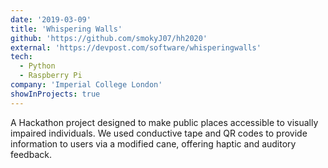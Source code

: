 ```yaml
---
date: '2019-03-09'
title: 'Whispering Walls'
github: 'https://github.com/smokyJ07/hh2020'
external: 'https://devpost.com/software/whisperingwalls'
tech:
  - Python
  - Raspberry Pi
company: 'Imperial College London'
showInProjects: true
---
```


A Hackathon project designed to make public places accessible to visually impaired individuals. We used conductive tape and QR codes to provide information to users via a modified cane, offering haptic and auditory feedback.

